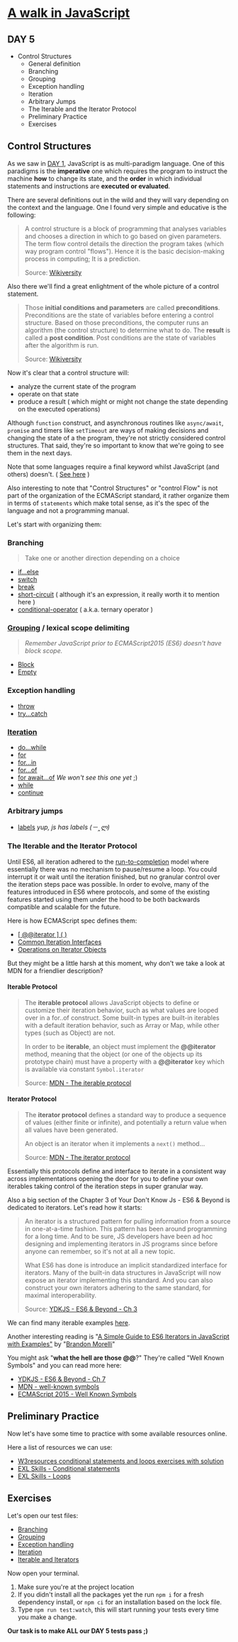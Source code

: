 # [A walk in JavaScript](/README.md)

## DAY 5

- Control Structures
  - General definition
  - Branching
  - Grouping
  - Exception handling
  - Iteration
  - Arbitrary Jumps
  - The Iterable and the Iterator Protocol
  - Preliminary Practice
  - Exercises

## Control Structures

As we saw in [DAY 1](/day_01.md), JavaScript is as multi-paradigm language. One of this paradigms is the **imperative** one which requires the program to instruct the machine **how** to change its state, and the **order** in which individual statements and instructions are **executed or evaluated**.

There are several definitions out in the wild and they will vary depending on the context and the language. One I found very simple and educative is the following:

> A control structure is a block of programming that analyses variables and chooses a direction in which to go based on given parameters. The term flow control details the direction the program takes (which way program control "flows"). Hence it is the basic decision-making process in computing; It is a prediction.
>
> Source: [Wikiversity](https://en.wikiversity.org/wiki/Control_structures#Flow_Control_Overview)

Also there we'll find a great enlightment of the whole picture of a control statement.

> Those **initial conditions and parameters** are called **preconditions**. Preconditions are the state of variables before entering a control structure. Based on those preconditions, the computer runs an algorithm (the control structure) to determine what to do. The **result** is called a **post condition**. Post conditions are the state of variables after the algorithm is run.
>
> Source: [Wikiversity](https://en.wikiversity.org/wiki/Control_structures#Flow_Control_Overview)

Now it's clear that a control structure will:

- analyze the current state of the program
- operate on that state
- produce a result ( which might or might not change the state depending on the executed operations)

Although `function` construct, and asynchronous routines like `async/await`, `promise` and timers like `setTimeout` are ways of making decisions and changing the state of a the program, they're not strictly considered control structures. That said, they're so important to know that we're going to see them in the next days.

Note that some languages require a final keyword whilst JavaScript (and others) doesn't. ( [See here](https://en.wikipedia.org/wiki/Control_flow#Control_structures_in_practice) )

Also interesting to note that "Control Structures" or "control Flow" is not part of the organization of the ECMAScript standard, it rather organize them in terms of `statements` which make total sense, as it's the spec of the language and not a programming manual.

Let's start with organizing them:

### Branching

> Take one or another direction depending on a choice

- [if...else](https://developer.mozilla.org/en-US/docs/Web/JavaScript/Reference/Statements/if...else)
- [switch](https://developer.mozilla.org/en-US/docs/Web/JavaScript/Reference/Statements/switch)
- [break](https://developer.mozilla.org/en-US/docs/Web/JavaScript/Reference/Statements/break)
- [short-circuit](https://developer.mozilla.org/en-US/docs/Web/JavaScript/Guide/Expressions_and_Operators#Short-Circuit_Evaluation) ( although it's an expression, it really worth it to mention here )
- [conditional-operator](https://developer.mozilla.org/en-US/docs/Web/JavaScript/Reference/Operators/Conditional_Operator) ( a.k.a. ternary operator )

### [Grouping](https://www.ecma-international.org/ecma-262/6.0/#sec-block) / lexical scope delimiting

 > *Remember JavaScript prior to ECMAScript2015 (ES6) doesn't have block scope.*

- [Block](https://developer.mozilla.org/en-US/docs/Web/JavaScript/Reference/Statements/block)
- [Empty](https://developer.mozilla.org/en-US/docs/Web/JavaScript/Reference/Statements/Empty)

### Exception handling

- [throw](https://developer.mozilla.org/en-US/docs/Web/JavaScript/Reference/Statements/throw)
- [try...catch](https://developer.mozilla.org/en-US/docs/Web/JavaScript/Reference/Statements/try...catch)

### [Iteration](https://www.ecma-international.org/ecma-262/6.0/#sec-iteration-statements)

- [do...while](https://developer.mozilla.org/en-US/docs/Web/JavaScript/Reference/Statements/do...while)
- [for](https://developer.mozilla.org/en-US/docs/Web/JavaScript/Reference/Statements/for)
- [for...in](https://developer.mozilla.org/en-US/docs/Web/JavaScript/Reference/Statements/for...in)
- [for...of](https://developer.mozilla.org/en-US/docs/Web/JavaScript/Reference/Statements/for...of)
- [for await...of](https://developer.mozilla.org/en-US/docs/Web/JavaScript/Reference/Statements/for-await...of) *We won't see this one yet* ;)
- [while](https://developer.mozilla.org/en-US/docs/Web/JavaScript/Reference/Statements/while)
- [continue](https://developer.mozilla.org/en-US/docs/Web/JavaScript/Reference/Statements/continue)

### Arbitrary jumps

- [labels](https://github.com/getify/You-Dont-Know-JS/blob/1st-ed/types%20%26%20grammar/ch5.md#labels) *yup, js has labels (－‸ლ)*

### The Iterable and the Iterator Protocol

Until ES6, all iteration adhered to the [run-to-completion](https://developer.mozilla.org/en-US/docs/Web/JavaScript/EventLoop#Run-to-completion) model where essentially there was no mechanism to pause/resume a loop. You could interrupt it or wait until the iteration finished, but no granular control over the iteration steps pace was possible. In order to evolve, many of the features introduced in ES6 where protocols, and some of the existing features started using them under the hood to be both backwards compatible and scalable for the future.

Here is how ECMAScript spec defines them:

- [[ @@iterator ] ( )](https://www.ecma-international.org/ecma-262/6.0/#sec-@@iterator)
- [Common Iteration Interfaces](https://www.ecma-international.org/ecma-262/6.0/#sec-common-iteration-interfaces)
- [Operations on Iterator Objects](https://www.ecma-international.org/ecma-262/6.0/#sec-operations-on-iterator-objects)

But they might be a little harsh at this moment, why don't we take a look at MDN for a friendlier description?

#### Iterable Protocol

> The **iterable protocol** allows JavaScript objects to define or customize their iteration behavior, such as what values are looped over in a for..of construct. Some built-in types are built-in iterables with a default iteration behavior, such as Array or Map, while other types (such as Object) are not.
>
> In order to be **iterable**, an object must implement the **@@iterator** method, meaning that the object (or one of the objects up its prototype chain) must have a property with a **@@iterator** key which is available via constant `Symbol.iterator`
>
> Source: [MDN - The iterable protocol](https://developer.mozilla.org/en-US/docs/Web/JavaScript/Reference/Iteration_protocols#The_iterable_protocol)

#### Iterator Protocol

> The **iterator protocol** defines a standard way to produce a sequence of values (either finite or infinite), and potentially a return value when all values have been generated.
>
> An object is an iterator when it implements a `next()` method...
>
> Source: [MDN - The iterator protocol](https://developer.mozilla.org/en-US/docs/Web/JavaScript/Reference/Iteration_protocols#The_iterator_protocol)

Essentially this protocols define and interface to iterate in a consistent way across implementations opening the door for you to define your own iterables taking control of the iteration steps in super granular way.

Also a big section of the Chapter 3 of Your Don't Know Js - ES6 & Beyond is dedicated to iterators. Let's read how it starts:

> An iterator is a structured pattern for pulling information from a source in one-at-a-time fashion. This pattern has been around programming for a long time. And to be sure, JS developers have been ad hoc designing and implementing iterators in JS programs since before anyone can remember, so it's not at all a new topic.
>
> What ES6 has done is introduce an implicit standardized interface for iterators. Many of the built-in data structures in JavaScript will now expose an iterator implementing this standard. And you can also construct your own iterators adhering to the same standard, for maximal interoperability.
>
> Source: [YDKJS - ES6 & Beyond - Ch 3](https://github.com/getify/You-Dont-Know-JS/blob/1st-ed/es6%20%26%20beyond/ch3.md#iterators)

We can find many iterable examples [here](https://developer.mozilla.org/en-US/docs/Web/JavaScript/Reference/Iteration_protocols#Iterable_examples).

Another interesting reading is "[A Simple Guide to ES6 Iterators in JavaScript with Examples"](https://codeburst.io/a-simple-guide-to-es6-iterators-in-javascript-with-examples-189d052c3d8e) by "[Brandon Morelli](https://codeburst.io/@bmorelli25)"

You might ask "**what the hell are those @@**?"
They're called "Well Known Symbols" and you can read more here:

- [YDKJS - ES6 & Beyond - Ch 7](https://github.com/getify/You-Dont-Know-JS/blob/1st-ed/es6%20%26%20beyond/ch7.md#well-known-symbols)
- [MDN - well-known symbols](https://developer.mozilla.org/en-US/docs/Glossary/Symbol#Well-known_symbols)
- [ECMAScript 2015 - Well Known Symbols](https://www.ecma-international.org/ecma-262/6.0/#sec-well-known-symbols)

## Preliminary Practice

Now let's have some time to practice with some available resources online.

Here a list of resources we can use:

- [W3resources conditional statements and loops exercises with solution](https://www.w3resource.com/javascript-exercises/javascript-conditional-statements-and-loops-exercises.php)
- [EXL Skills - Conditional statements](https://exlskills.com/learn-en/courses/javascript-fundamentals-basics_javascript/conditional-statements-zgrXFcSqdfIF/the-if-statements-YcHrGQKxvTOI/if-statement-gSYnhCNQGNNF)
- [EXL Skills - Loops](https://exlskills.com/learn-en/courses/javascript-fundamentals-basics_javascript/loops-AXTrhsNFlqOT/basic-loops-RcLAUSSMqnla/what-is-a-loop-ZHkzGOcTvbEE)

## Exercises

Let's open our test files:

- [Branching](/src/day_05/branching.test.js)
- [Grouping](/src/day_05/grouping.test.js)
- [Exception handling](/src/day_05/exceptionHandling.test.js)
- [Iteration](/src/day_05/iteration.test.js)
- [Iterable and Iterators](/src/day_05/iterableAndIterators.test.js)

Now open your terminal.

1. Make sure you're at the project location
2. If you didn't install all the packages yet the run `npm i` for a fresh dependency install, or `npm ci` for an installation based on the lock file.
3. Type `npm run test:watch`, this will start running your tests every time you make a change.

**Our task is to make ALL our DAY 5 tests pass ;)**
